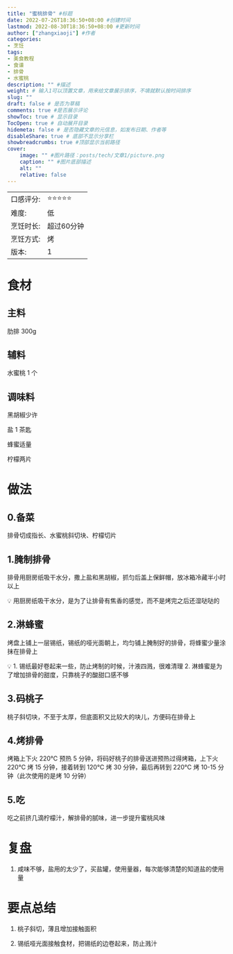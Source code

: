 ```yaml
---
title: "蜜桃排骨" #标题
date: 2022-07-26T18:36:50+08:00 #创建时间
lastmod: 2022-08-30T18:36:50+08:00 #更新时间
author: ["zhangxiaoji"] #作者
categories:
- 烹饪
tags:
- 美食教程
- 食谱
- 排骨
- 水蜜桃
description: "" #描述
weight: # 输入1可以顶置文章，用来给文章展示排序，不填就默认按时间排序
slug: ""
draft: false # 是否为草稿
comments: true #是否展示评论
showToc: true # 显示目录
TocOpen: true # 自动展开目录
hidemeta: false # 是否隐藏文章的元信息，如发布日期、作者等
disableShare: true # 底部不显示分享栏
showbreadcrumbs: true #顶部显示当前路径
cover:
    image: "" #图片路径：posts/tech/文章1/picture.png
    caption: "" #图片底部描述
    alt: ""
    relative: false
---
```



|           |                    |
| --------- | ------------------ |
| 口感评分:   | ⭐️⭐️⭐️⭐️⭐              |
| 难度:   | 低              |
| 烹饪时长:     | 超过60分钟 |
| 烹饪方式:     | 烤             |
| 版本:     | 1 |


# 食材

## 主料

肋排 300g

## 辅料

水蜜桃 1 个

## 调味料

黑胡椒少许

盐 1 茶匙

蜂蜜适量

柠檬两片

# 做法

## 0.备菜

排骨切成指长、水蜜桃斜切块、柠檬切片

## 1.腌制排骨

排骨用厨房纸吸干水分，撒上盐和黑胡椒，抓匀后盖上保鲜帽，放冰箱冷藏半小时以上

💡 用厨房纸吸干水分，是为了让排骨有焦香的感觉，而不是烤完之后还湿哒哒的

## 2.淋蜂蜜

烤盘上铺上一层锡纸，锡纸的哑光面朝上，均匀铺上腌制好的排骨，将蜂蜜少量涂抹在排骨上

💡 1. 锡纸最好卷起来一些，防止烤制的时候，汁液四溅，很难清理
2. 淋蜂蜜是为了增加排骨的甜度，只靠桃子的酸甜口感不够

## 3.码桃子

桃子斜切块，不至于太厚，但底面积又比较大的块儿，方便码在排骨上

## 4.烤排骨

烤箱上下火 220℃ 预热 5 分钟，将码好桃子的排骨送进预热过得烤箱，上下火 220℃ 烤 15 分钟，接着转到 120℃ 烤 30 分钟，最后再转到 220℃ 烤 10-15 分钟（此次使用的是烤 10 分钟）

## 5.吃

吃之前挤几滴柠檬汁，解排骨的腻味，进一步提升蜜桃风味

# 复盘

1. 咸味不够，盐用的太少了，买盐罐，使用量器，每次能够清楚的知道盐的使用量

# 要点总结

1. 桃子斜切，薄且增加接触面积

2. 锡纸哑光面接触食材，把锡纸的边卷起来，防止溅汁
